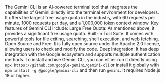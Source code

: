 The Gemini CLI is an AI-powered terminal tool that integrates the capabilities of Gemini directly into the terminal environment for developers. It offers the largest free usage quota in the industry, with 60 requests per minute, 1000 requests per day, and a 1,000,000 token context window. Key features of Gemini CLI include: Large Free Quota: As mentioned above, it provides a significant free usage quota. Built-in Tool Suite: It comes with powerful tools for file editing, searching, shell execution, and web fetching. Open Source and Free: It is fully open source under the Apache 2.0 license, allowing users to check and modify the code. Deep Integration: It has deep integration with the Google ecosystem and supports multiple authentication methods. To install and use Gemini CLI, you can either run it directly using `npx https://github.com/google-gemini/gemini-cli` or install it globally with `npm install -g @google/gemini-cli` and then run `gemini`. It requires Node.js 18 or higher.